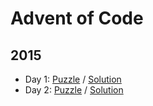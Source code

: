 # Advent of Code

## 2015

- Day 1: [Puzzle](https://adventofcode.com/2015/day/1) / [Solution](src/Year2015/Day01)
- Day 2: [Puzzle](https://adventofcode.com/2015/day/2) / [Solution](src/Year2015/Day02)
